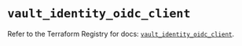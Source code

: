 # `vault_identity_oidc_client`

Refer to the Terraform Registry for docs: [`vault_identity_oidc_client`](https://registry.terraform.io/providers/hashicorp/vault/4.6.0/docs/resources/identity_oidc_client).
